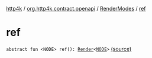 [http4k](../../index.md) / [org.http4k.contract.openapi](../index.md) / [RenderModes](index.md) / [ref](./ref.md)

# ref

`abstract fun <NODE> ref(): `[`Render`](../-render.md)`<`[`NODE`](ref.md#NODE)`>` [(source)](https://github.com/http4k/http4k/blob/master/http4k-contract/src/main/kotlin/org/http4k/contract/openapi/SecurityRenderer.kt#L28)
